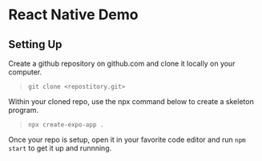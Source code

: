 # React Native Demo

## Setting Up

Create a github repository on github.com and clone it locally on your computer.

> `git clone <repostitory.git>`

Within your cloned repo, use the npx command below to create a skeleton program.

> `npx create-expo-app .`

Once your repo is setup, open it in your favorite code editor and run `npm start` to get it up and runnning.
